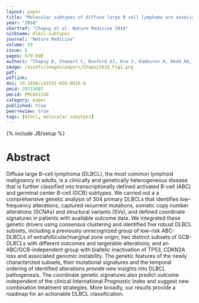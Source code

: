 ```yaml
---
layout: paper
title: "Molecular subtypes of diffuse large B cell lymphoma are associated with distinct pathogenic mechanisms and outcomes"
year: "2018"
shortref: "Chapuy et al. Nature Medicine 2018"
nickname: dlbcl-subtypes
journal: "Nature Medicine"
volume: 24
issue: 5
pages: 679-690
authors: "Chapuy B, Stewart C, Dunford AJ, Kim J, Kamburov A, Redd RA, Lawrence MS, Roemer MGM, Li AJ, Ziepert M, Staiger AM, Wala JA, Ducar MD, Leshchiner I, Rheinbay E, Taylor-Weiner A, Coughlin CA, Hess JM, Pedamallu CS, Livitz D, Rosebrock D, Rosenberg M, Tracy AA, Horn H, van Hummelen P, Feldman AL, Link BK, Novak AJ, Cerhan JR, Habermann TM, Siebert R, Rosenwald A, Thorner AR, Meyerson ML, Golub TR, Beroukhim R, Wulf GG, Ott G, Rodig SJ, Monti S, Neuberg DS, Loeffler M, Pfreundschuh M, Trümper L, Getz G, Shipp MA"
image: /assets/images/papers/Chapuy2018_Fig1.png
pdf:
pdflink:
doi: 10.1038/s41591-018-0016-8
pmid: 29713087
pmcid: PMC661338
category: paper
published: true
peerreview: true
tags: [dlbcl, molecular subytpes]
---
```

{% include JB/setup %}

# Abstract

Diffuse large B-cell lymphoma (DLBCL), the most common lymphoid malignancy in adults, is a clinically and genetically heterogeneous disease that is further classified into transcriptionally defined activated B-cell (ABC) and germinal center B-cell (GCB) subtypes. We carried out a a comprehensive genetic analysis of 304 primary DLBCLs that identifies low-frequency alterations, captured recurrent mutations, somatic copy number alterations (SCNAs) and structural variants (SVs), and defined coordinate signatures in patients with available outcome data. We integrated these genetic drivers using consensus clustering and identified five robust DLBCL subsets, including a previously unrecognized group of low-risk ABC-DLBCLs of extrafollicular/marginal zone origin; two distinct subsets of GCB-DLBCLs with different outcomes and targetable alterations; and an ABC/GCB-independent group with biallelic inactivation of TP53, CDKN2A loss and associated genomic instability. The genetic features of the newly characterized subsets, their mutational signatures and the temporal ordering of identified alterations provide new insights into DLBCL pathogenesis. The coordinate genetic signatures also predict outcome independent of the clinical International Prognostic Index and suggest new combination treatment strategies. More broadly, our results provide a roadmap for an actionable DLBCL classification.
